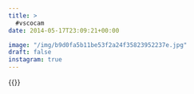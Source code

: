 ```yaml
---
title: >
  #vscocam
date: 2014-05-17T23:09:21+00:00

image: "/img/b9d0fa5b11be53f2a24f35823952237e.jpg"
draft: false
instagram: true
---
```


{{<photo src="/img/b9d0fa5b11be53f2a24f35823952237e.jpg">}}

